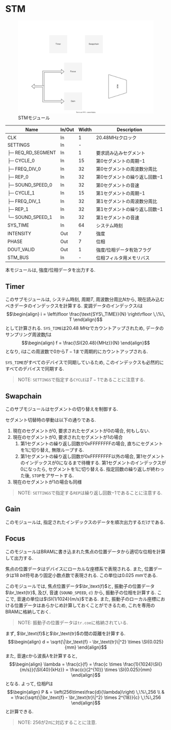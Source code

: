 # STM

<figure>
  <a href="../../fig/Developers_Manual/FPGA/stm.svg" data-lightbox="image"><img src="../../fig/Developers_Manual/FPGA/stm.svg"/></a>
  <figcaption>STMモジュール</figcaption>
</figure>

| Name                          | In/Out | Width | Description                                        | 
| ----------------------------- | ------ | ----- | -------------------------------------------------- | 
| CLK                           | In     | 1     | 20.48MHzクロック                                   | 
| SETTINGS                      | In     | -     |                                                    | 
| ├─ REQ_RD_SEGMENT             | In     | 1     | 要求読み込みセグメント                             | 
| ├─ CYCLE_0                    | In     | 15    | 第0セグメントの周期$-1$                            | 
| ├─ FREQ_DIV_0                 | In     | 32    | 第0セグメントの周波数分周比                        | 
| ├─ REP_0                      | In     | 32    | 第0セグメントの繰り返し回数$-1$                    | 
| ├─ SOUND_SPEED_0              | In     | 32    | 第0セグメントの音速                                | 
| ├─ CYCLE_1                    | In     | 15    | 第1セグメントの周期$-1$                            | 
| ├─ FREQ_DIV_1                 | In     | 32    | 第1セグメントの周波数分周比                        | 
| ├─ REP_1                      | In     | 32    | 第1セグメントの繰り返し回数$-1$                    | 
| └─ SOUND_SPEED_1              | In     | 32    | 第1セグメントの音速                                | 
| SYS_TIME                      | In     | 64    | システム時刻                                       | 
| INTENSITY                     | Out    | 7     | 強度                                               | 
| PHASE                         | Out    | 7     | 位相                                               | 
| DOUT_VALID                    | Out    | 1     | 強度/位相データ有効フラグ                          | 
| STM_BUS                       | In     | -     | 位相フィルタ用メモリバス                           | 

本モジュールは, 強度/位相データを出力する.

## Timer

このサブモジュールは, システム時刻, 周期$T$, 周波数分周比$N$から, 現在読み込むべきデータのインデックスを計算する.
変調データのインデックス$i$は
$$\begin{align}
    i = \left\lfloor \frac{\text{SYS\_TIME}}{N} \right\rfloor \,\%\, T
\end{align}$$
として計算される.
`SYS_TIME`は$\SI{20.48}{MHz}$でカウントアップされため, データのサンプリング周波数$f$は
$$\begin{align}
    f = \frac{\SI{20.48}{MHz}}{N}
\end{align}$$
となり, $i$はこの周波数で$0$から$T−1$まで周期的にカウントアップされる.

`SYS_TIME`がすべてのデバイスで同期しているため, このインデックスも必然的にすべてのデバイスで同期する.

> NOTE: `SETTINGS`で指定する`CYCLE`は$T−1$であることに注意する.

## Swapchain

このサブモジュールはセグメントの切り替えを制御する.

セグメント切替時の挙動は以下の通りである.

1. 現在のセグメントが0, 要求されたセグメントが0の場合, 何もしない.
1. 現在のセグメントが0, 要求されたセグメントが1の場合
    1. 第1セグメントの繰り返し回数が0xFFFFFFFFの場合, 直ちにセグメントを1に切り替え, 無限ループする.
    1. 第1セグメントの繰り返し回数が0xFFFFFFFF以外の場合, 第1セグメントのインデックスが0になるまで待機する. 第1セグメントのインデックスが0になったら, セグメントを1に切り替える. 指定回数の繰り返しが終わった後, `STOP`をアサートする.
1. 現在のセグメントが1の場合も同様

> NOTE: `SETTINGS`で指定する`REP`は繰り返し回数$−1$であることに注意する.

## Gain

このモジュールは, 指定されたインデックスのデータを順次出力するだけである.

## Focus

このモジュールはBRAMに書き込まれた焦点の位置データから適切な位相を計算して出力する.

焦点の位置データはデバイスにローカルな座標系で表現される.
また, 位置データは$\SI{18}{bit}$符号あり固定小数点数で表現される.
この単位は$\SI{0.025}{mm}$である.

このモジュールでは, 焦点位置データ$\br_\text{f}$と, 振動子の位置データ$\br_\text{tr}$, 及び, 音速 (`SOUND_SPEED`, $c$) から, 振動子の位相を計算する.
ここで, 音速の単位は$\SI{1/1024}{m/s}$である.
また, 振動子のローカル座標における位置データはあらかじめ計算しておくことができるため, これを専用のBRAMに格納しておく.

> NOTE: 振動子の位置データは`tr.coe`に格納されている.

まず, $\br_\text{f}$と$\br_\text{tr}$の間の距離を計算する.
$$\begin{align}
    d = \sqrt{\|\br_\text{f} - \br_\text{tr}\|^2} \times \SI{0.025}{mm}
\end{align}$$
また,
音速$c$から波長$\lambda$を計算すると,
$$\begin{align}
    \lambda = \frac{c}{f} = \frac{c \times \frac{1}{1024}\SI{}{m/s}}{\SI{40}{kHz}} = \frac{c}{2^{10}}  \times \SI{0.025}{mm}
\end{align}$$
となる.
よって, 位相$P$は
$$\begin{align}
    P & = \left(256\times\frac{d}{\lambda}\right) \,\%\,256                                \\
      & = \frac{\sqrt{\|\br_\text{f} - \br_\text{tr}\|^2} \times 2^{18}}{c} \,\%\,256
\end{align}$$
と計算できる.

> NOTE: $256$が$2\pi$に対応することに注意.
